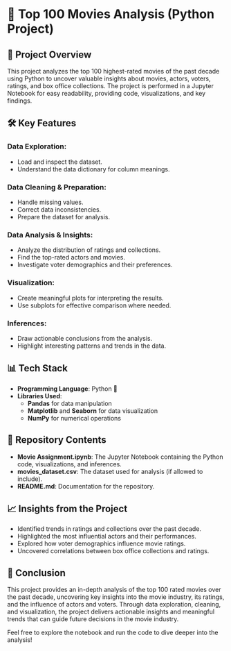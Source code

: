 # 🎥 Top 100 Movies Analysis (Python Project)

## 🚀 Project Overview
This project analyzes the top 100 highest-rated movies of the past decade using Python to uncover valuable insights about movies, actors, voters, ratings, and box office collections. The project is performed in a Jupyter Notebook for easy readability, providing code, visualizations, and key findings. 

## 🛠️ Key Features

### Data Exploration:
- Load and inspect the dataset.
- Understand the data dictionary for column meanings.

### Data Cleaning & Preparation:
- Handle missing values.
- Correct data inconsistencies.
- Prepare the dataset for analysis.

### Data Analysis & Insights:
- Analyze the distribution of ratings and collections.
- Find the top-rated actors and movies.
- Investigate voter demographics and their preferences.

### Visualization:
- Create meaningful plots for interpreting the results.
- Use subplots for effective comparison where needed.

### Inferences:
- Draw actionable conclusions from the analysis.
- Highlight interesting patterns and trends in the data.

## 📊 Tech Stack
- **Programming Language**: Python 🐍
- **Libraries Used**:
  - **Pandas** for data manipulation
  - **Matplotlib** and **Seaborn** for data visualization
  - **NumPy** for numerical operations

## 📁 Repository Contents
- **Movie Assignment.ipynb**: The Jupyter Notebook containing the Python code, visualizations, and inferences.
- **movies_dataset.csv**: The dataset used for analysis (if allowed to include).
- **README.md**: Documentation for the repository.

## 📈 Insights from the Project
- Identified trends in ratings and collections over the past decade.
- Highlighted the most influential actors and their performances.
- Explored how voter demographics influence movie ratings.
- Uncovered correlations between box office collections and ratings.

## 🎯 Conclusion
This project provides an in-depth analysis of the top 100 rated movies over the past decade, uncovering key insights into the movie industry, its ratings, and the influence of actors and voters. Through data exploration, cleaning, and visualization, the project delivers actionable insights and meaningful trends that can guide future decisions in the movie industry.

Feel free to explore the notebook and run the code to dive deeper into the analysis!
